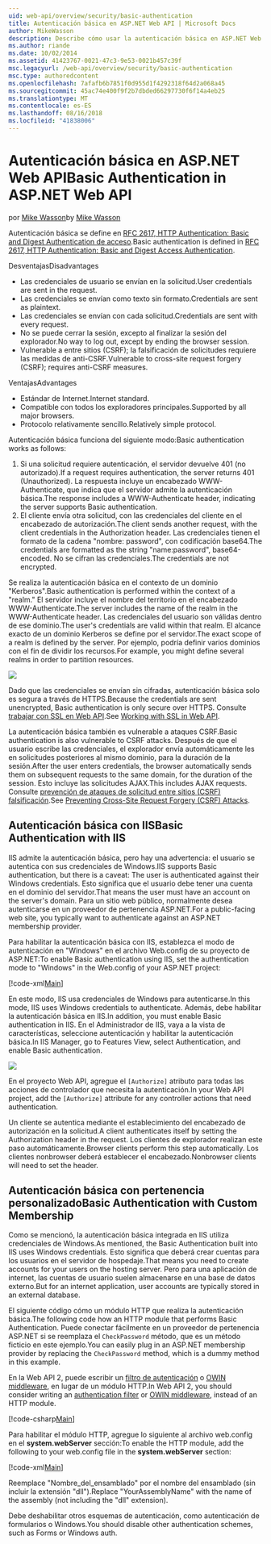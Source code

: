 ```yaml
---
uid: web-api/overview/security/basic-authentication
title: Autenticación básica en ASP.NET Web API | Microsoft Docs
author: MikeWasson
description: Describe cómo usar la autenticación básica en ASP.NET Web API.
ms.author: riande
ms.date: 10/02/2014
ms.assetid: 41423767-0021-47c3-9e53-0021b457c39f
msc.legacyurl: /web-api/overview/security/basic-authentication
msc.type: authoredcontent
ms.openlocfilehash: 7afafb6b7851f0d955d1f4292318f64d2a068a45
ms.sourcegitcommit: 45ac74e400f9f2b7dbded66297730f6f14a4eb25
ms.translationtype: MT
ms.contentlocale: es-ES
ms.lasthandoff: 08/16/2018
ms.locfileid: "41838006"
---
```

<a name="basic-authentication-in-aspnet-web-api"></a><span data-ttu-id="12b36-103">Autenticación básica en ASP.NET Web API</span><span class="sxs-lookup"><span data-stu-id="12b36-103">Basic Authentication in ASP.NET Web API</span></span>
====================
<span data-ttu-id="12b36-104">por [Mike Wasson](https://github.com/MikeWasson)</span><span class="sxs-lookup"><span data-stu-id="12b36-104">by [Mike Wasson](https://github.com/MikeWasson)</span></span>

<span data-ttu-id="12b36-105">Autenticación básica se define en [RFC 2617, HTTP Authentication: Basic and Digest Authentication de acceso](http://www.ietf.org/rfc/rfc2617.txt).</span><span class="sxs-lookup"><span data-stu-id="12b36-105">Basic authentication is defined in [RFC 2617, HTTP Authentication: Basic and Digest Access Authentication](http://www.ietf.org/rfc/rfc2617.txt).</span></span>

<span data-ttu-id="12b36-106">Desventajas</span><span class="sxs-lookup"><span data-stu-id="12b36-106">Disadvantages</span></span>

- <span data-ttu-id="12b36-107">Las credenciales de usuario se envían en la solicitud.</span><span class="sxs-lookup"><span data-stu-id="12b36-107">User credentials are sent in the request.</span></span>
- <span data-ttu-id="12b36-108">Las credenciales se envían como texto sin formato.</span><span class="sxs-lookup"><span data-stu-id="12b36-108">Credentials are sent as plaintext.</span></span>
- <span data-ttu-id="12b36-109">Las credenciales se envían con cada solicitud.</span><span class="sxs-lookup"><span data-stu-id="12b36-109">Credentials are sent with every request.</span></span>
- <span data-ttu-id="12b36-110">No se puede cerrar la sesión, excepto al finalizar la sesión del explorador.</span><span class="sxs-lookup"><span data-stu-id="12b36-110">No way to log out, except by ending the browser session.</span></span>
- <span data-ttu-id="12b36-111">Vulnerable a entre sitios (CSRF); la falsificación de solicitudes requiere las medidas de anti-CSRF.</span><span class="sxs-lookup"><span data-stu-id="12b36-111">Vulnerable to cross-site request forgery (CSRF); requires anti-CSRF measures.</span></span>

<span data-ttu-id="12b36-112">Ventajas</span><span class="sxs-lookup"><span data-stu-id="12b36-112">Advantages</span></span>

- <span data-ttu-id="12b36-113">Estándar de Internet.</span><span class="sxs-lookup"><span data-stu-id="12b36-113">Internet standard.</span></span>
- <span data-ttu-id="12b36-114">Compatible con todos los exploradores principales.</span><span class="sxs-lookup"><span data-stu-id="12b36-114">Supported by all major browsers.</span></span>
- <span data-ttu-id="12b36-115">Protocolo relativamente sencillo.</span><span class="sxs-lookup"><span data-stu-id="12b36-115">Relatively simple protocol.</span></span>

<span data-ttu-id="12b36-116">Autenticación básica funciona del siguiente modo:</span><span class="sxs-lookup"><span data-stu-id="12b36-116">Basic authentication works as follows:</span></span>

1. <span data-ttu-id="12b36-117">Si una solicitud requiere autenticación, el servidor devuelve 401 (no autorizado).</span><span class="sxs-lookup"><span data-stu-id="12b36-117">If a request requires authentication, the server returns 401 (Unauthorized).</span></span> <span data-ttu-id="12b36-118">La respuesta incluye un encabezado WWW-Authenticate, que indica que el servidor admite la autenticación básica.</span><span class="sxs-lookup"><span data-stu-id="12b36-118">The response includes a WWW-Authenticate header, indicating the server supports Basic authentication.</span></span>
2. <span data-ttu-id="12b36-119">El cliente envía otra solicitud, con las credenciales del cliente en el encabezado de autorización.</span><span class="sxs-lookup"><span data-stu-id="12b36-119">The client sends another request, with the client credentials in the Authorization header.</span></span> <span data-ttu-id="12b36-120">Las credenciales tienen el formato de la cadena "nombre: password", con codificación base64.</span><span class="sxs-lookup"><span data-stu-id="12b36-120">The credentials are formatted as the string "name:password", base64-encoded.</span></span> <span data-ttu-id="12b36-121">No se cifran las credenciales.</span><span class="sxs-lookup"><span data-stu-id="12b36-121">The credentials are not encrypted.</span></span>

<span data-ttu-id="12b36-122">Se realiza la autenticación básica en el contexto de un dominio "Kerberos".</span><span class="sxs-lookup"><span data-stu-id="12b36-122">Basic authentication is performed within the context of a "realm."</span></span> <span data-ttu-id="12b36-123">El servidor incluye el nombre del territorio en el encabezado WWW-Authenticate.</span><span class="sxs-lookup"><span data-stu-id="12b36-123">The server includes the name of the realm in the WWW-Authenticate header.</span></span> <span data-ttu-id="12b36-124">Las credenciales del usuario son válidas dentro de ese dominio.</span><span class="sxs-lookup"><span data-stu-id="12b36-124">The user's credentials are valid within that realm.</span></span> <span data-ttu-id="12b36-125">El alcance exacto de un dominio Kerberos se define por el servidor.</span><span class="sxs-lookup"><span data-stu-id="12b36-125">The exact scope of a realm is defined by the server.</span></span> <span data-ttu-id="12b36-126">Por ejemplo, podría definir varios dominios con el fin de dividir los recursos.</span><span class="sxs-lookup"><span data-stu-id="12b36-126">For example, you might define several realms in order to partition resources.</span></span>

![](basic-authentication/_static/image1.png)

<span data-ttu-id="12b36-127">Dado que las credenciales se envían sin cifradas, autenticación básica solo es segura a través de HTTPS.</span><span class="sxs-lookup"><span data-stu-id="12b36-127">Because the credentials are sent unencrypted, Basic authentication is only secure over HTTPS.</span></span> <span data-ttu-id="12b36-128">Consulte [trabajar con SSL en Web API](working-with-ssl-in-web-api.md).</span><span class="sxs-lookup"><span data-stu-id="12b36-128">See [Working with SSL in Web API](working-with-ssl-in-web-api.md).</span></span>

<span data-ttu-id="12b36-129">La autenticación básica también es vulnerable a ataques CSRF.</span><span class="sxs-lookup"><span data-stu-id="12b36-129">Basic authentication is also vulnerable to CSRF attacks.</span></span> <span data-ttu-id="12b36-130">Después de que el usuario escribe las credenciales, el explorador envía automáticamente les en solicitudes posteriores al mismo dominio, para la duración de la sesión.</span><span class="sxs-lookup"><span data-stu-id="12b36-130">After the user enters credentials, the browser automatically sends them on subsequent requests to the same domain, for the duration of the session.</span></span> <span data-ttu-id="12b36-131">Esto incluye las solicitudes AJAX.</span><span class="sxs-lookup"><span data-stu-id="12b36-131">This includes AJAX requests.</span></span> <span data-ttu-id="12b36-132">Consulte [prevención de ataques de solicitud entre sitios (CSRF) falsificación](preventing-cross-site-request-forgery-csrf-attacks.md).</span><span class="sxs-lookup"><span data-stu-id="12b36-132">See [Preventing Cross-Site Request Forgery (CSRF) Attacks](preventing-cross-site-request-forgery-csrf-attacks.md).</span></span>

## <a name="basic-authentication-with-iis"></a><span data-ttu-id="12b36-133">Autenticación básica con IIS</span><span class="sxs-lookup"><span data-stu-id="12b36-133">Basic Authentication with IIS</span></span>

<span data-ttu-id="12b36-134">IIS admite la autenticación básica, pero hay una advertencia: el usuario se autentica con sus credenciales de Windows.</span><span class="sxs-lookup"><span data-stu-id="12b36-134">IIS supports Basic authentication, but there is a caveat: The user is authenticated against their Windows credentials.</span></span> <span data-ttu-id="12b36-135">Esto significa que el usuario debe tener una cuenta en el dominio del servidor.</span><span class="sxs-lookup"><span data-stu-id="12b36-135">That means the user must have an account on the server's domain.</span></span> <span data-ttu-id="12b36-136">Para un sitio web público, normalmente desea autenticarse en un proveedor de pertenencia ASP.NET.</span><span class="sxs-lookup"><span data-stu-id="12b36-136">For a public-facing web site, you typically want to authenticate against an ASP.NET membership provider.</span></span>

<span data-ttu-id="12b36-137">Para habilitar la autenticación básica con IIS, establezca el modo de autenticación en "Windows" en el archivo Web.config de su proyecto de ASP.NET:</span><span class="sxs-lookup"><span data-stu-id="12b36-137">To enable Basic authentication using IIS, set the authentication mode to "Windows" in the Web.config of your ASP.NET project:</span></span>

[!code-xml[Main](basic-authentication/samples/sample1.xml)]

<span data-ttu-id="12b36-138">En este modo, IIS usa credenciales de Windows para autenticarse.</span><span class="sxs-lookup"><span data-stu-id="12b36-138">In this mode, IIS uses Windows credentials to authenticate.</span></span> <span data-ttu-id="12b36-139">Además, debe habilitar la autenticación básica en IIS.</span><span class="sxs-lookup"><span data-stu-id="12b36-139">In addition, you must enable Basic authentication in IIS.</span></span> <span data-ttu-id="12b36-140">En el Administrador de IIS, vaya a la vista de características, seleccione autenticación y habilitar la autenticación básica.</span><span class="sxs-lookup"><span data-stu-id="12b36-140">In IIS Manager, go to Features View, select Authentication, and enable Basic authentication.</span></span>

![](basic-authentication/_static/image2.png)

<span data-ttu-id="12b36-141">En el proyecto Web API, agregue el `[Authorize]` atributo para todas las acciones de controlador que necesita la autenticación.</span><span class="sxs-lookup"><span data-stu-id="12b36-141">In your Web API project, add the `[Authorize]` attribute for any controller actions that need authentication.</span></span>

<span data-ttu-id="12b36-142">Un cliente se autentica mediante el establecimiento del encabezado de autorización en la solicitud.</span><span class="sxs-lookup"><span data-stu-id="12b36-142">A client authenticates itself by setting the Authorization header in the request.</span></span> <span data-ttu-id="12b36-143">Los clientes de explorador realizan este paso automáticamente.</span><span class="sxs-lookup"><span data-stu-id="12b36-143">Browser clients perform this step automatically.</span></span> <span data-ttu-id="12b36-144">Los clientes nonbrowser deberá establecer el encabezado.</span><span class="sxs-lookup"><span data-stu-id="12b36-144">Nonbrowser clients will need to set the header.</span></span>

## <a name="basic-authentication-with-custom-membership"></a><span data-ttu-id="12b36-145">Autenticación básica con pertenencia personalizado</span><span class="sxs-lookup"><span data-stu-id="12b36-145">Basic Authentication with Custom Membership</span></span>

<span data-ttu-id="12b36-146">Como se mencionó, la autenticación básica integrada en IIS utiliza credenciales de Windows.</span><span class="sxs-lookup"><span data-stu-id="12b36-146">As mentioned, the Basic Authentication built into IIS uses Windows credentials.</span></span> <span data-ttu-id="12b36-147">Esto significa que deberá crear cuentas para los usuarios en el servidor de hospedaje.</span><span class="sxs-lookup"><span data-stu-id="12b36-147">That means you need to create accounts for your users on the hosting server.</span></span> <span data-ttu-id="12b36-148">Pero para una aplicación de internet, las cuentas de usuario suelen almacenarse en una base de datos externo.</span><span class="sxs-lookup"><span data-stu-id="12b36-148">But for an internet application, user accounts are typically stored in an external database.</span></span>

<span data-ttu-id="12b36-149">El siguiente código cómo un módulo HTTP que realiza la autenticación básica.</span><span class="sxs-lookup"><span data-stu-id="12b36-149">The following code how an HTTP module that performs Basic Authentication.</span></span> <span data-ttu-id="12b36-150">Puede conectar fácilmente en un proveedor de pertenencia ASP.NET si se reemplaza el `CheckPassword` método, que es un método ficticio en este ejemplo.</span><span class="sxs-lookup"><span data-stu-id="12b36-150">You can easily plug in an ASP.NET membership provider by replacing the `CheckPassword` method, which is a dummy method in this example.</span></span>

<span data-ttu-id="12b36-151">En la Web API 2, puede escribir un [filtro de autenticación](authentication-filters.md) o [OWIN middleware](../../../aspnet/overview/owin-and-katana/index.md), en lugar de un módulo HTTP.</span><span class="sxs-lookup"><span data-stu-id="12b36-151">In Web API 2, you should consider writing an [authentication filter](authentication-filters.md) or [OWIN middleware](../../../aspnet/overview/owin-and-katana/index.md), instead of an HTTP module.</span></span>

[!code-csharp[Main](basic-authentication/samples/sample2.cs)]

<span data-ttu-id="12b36-152">Para habilitar el módulo HTTP, agregue lo siguiente al archivo web.config en el **system.webServer** sección:</span><span class="sxs-lookup"><span data-stu-id="12b36-152">To enable the HTTP module, add the following to your web.config file in the **system.webServer** section:</span></span>

[!code-xml[Main](basic-authentication/samples/sample3.xml?highlight=4)]

<span data-ttu-id="12b36-153">Reemplace "Nombre_del_ensamblado" por el nombre del ensamblado (sin incluir la extensión "dll").</span><span class="sxs-lookup"><span data-stu-id="12b36-153">Replace "YourAssemblyName" with the name of the assembly (not including the "dll" extension).</span></span>

<span data-ttu-id="12b36-154">Debe deshabilitar otros esquemas de autenticación, como autenticación de formularios o Windows.</span><span class="sxs-lookup"><span data-stu-id="12b36-154">You should disable other authentication schemes, such as Forms or Windows auth.</span></span>
